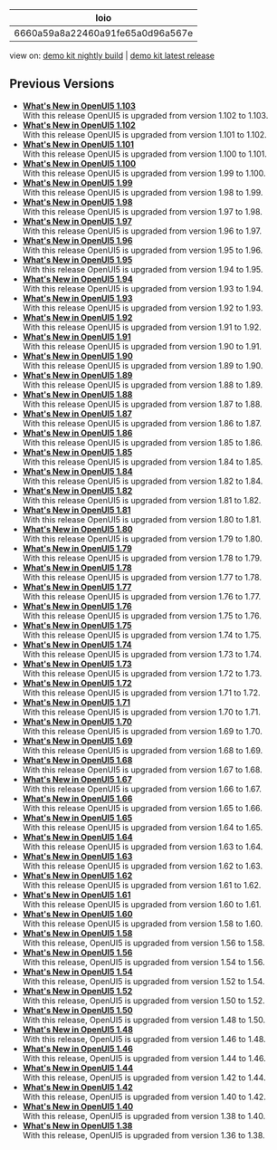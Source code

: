 <!-- loio6660a59a8a22460a91fe65a0d96a567e -->

| loio |
| -----|
| 6660a59a8a22460a91fe65a0d96a567e |

<div id="loio">

view on: [demo kit nightly build](https://sdk.openui5.org/nightly/#/topic/6660a59a8a22460a91fe65a0d96a567e) | [demo kit latest release](https://sdk.openui5.org/topic/6660a59a8a22460a91fe65a0d96a567e)</div>

## Previous Versions

-   **[What's New in OpenUI5 1.103](What_s_New_in_OpenUI5_1_103_7534ae8.md "With
		this release OpenUI5 is upgraded
		from version 1.102 to 1.103.")**  
With this release OpenUI5 is upgraded from version 1.102 to 1.103.
-   **[What's New in OpenUI5 1.102](What_s_New_in_OpenUI5_1_102_b530db3.md "With
		this release OpenUI5 is upgraded
		from version 1.101 to 1.102.")**  
With this release OpenUI5 is upgraded from version 1.101 to 1.102.
-   **[What's New in OpenUI5 1.101](What_s_New_in_OpenUI5_1_101_5a18410.md "With
		this release OpenUI5 is upgraded
		from version 1.100 to 1.101.")**  
With this release OpenUI5 is upgraded from version 1.100 to 1.101.
-   **[What's New in OpenUI5 1.100](What_s_New_in_OpenUI5_1_100_5deb78f.md "With
		this release OpenUI5 is upgraded
		from version 1.99 to 1.100.")**  
With this release OpenUI5 is upgraded from version 1.99 to 1.100.
-   **[What's New in OpenUI5 1.99](What_s_New_in_OpenUI5_1_99_5e35c25.md "With
		this release OpenUI5 is upgraded
		from version 1.98 to 1.99.")**  
With this release OpenUI5 is upgraded from version 1.98 to 1.99.
-   **[What's New in OpenUI5 1.98](What_s_New_in_OpenUI5_1_98_7aacb4e.md "With
		this release OpenUI5 is upgraded
		from version 1.97 to 1.98.")**  
With this release OpenUI5 is upgraded from version 1.97 to 1.98.
-   **[What's New in OpenUI5 1.97](What_s_New_in_OpenUI5_1_97_f21858f.md "With
		this release OpenUI5 is upgraded
		from version 1.96 to 1.97.")**  
With this release OpenUI5 is upgraded from version 1.96 to 1.97.
-   **[What's New in OpenUI5 1.96](What_s_New_in_OpenUI5_1_96_b39a11b.md "With
		this release OpenUI5 is upgraded
		from version 1.95 to 1.96.")**  
With this release OpenUI5 is upgraded from version 1.95 to 1.96.
-   **[What's New in OpenUI5 1.95](What_s_New_in_OpenUI5_1_95_1b09465.md "With
		this release OpenUI5 is upgraded
		from version 1.94 to 1.95.")**  
With this release OpenUI5 is upgraded from version 1.94 to 1.95.
-   **[What's New in OpenUI5 1.94](What_s_New_in_OpenUI5_1_94_2d6ffdd.md "With
		this release OpenUI5 is upgraded
		from version 1.93 to 1.94.")**  
With this release OpenUI5 is upgraded from version 1.93 to 1.94.
-   **[What's New in OpenUI5 1.93](What_s_New_in_OpenUI5_1_93_e9c8356.md "With
		this release OpenUI5 is upgraded
		from version 1.92 to 1.93.")**  
With this release OpenUI5 is upgraded from version 1.92 to 1.93.
-   **[What's New in OpenUI5 1.92](What_s_New_in_OpenUI5_1_92_1492551.md "With
		this release OpenUI5 is upgraded
		from version 1.91 to 1.92.")**  
With this release OpenUI5 is upgraded from version 1.91 to 1.92.
-   **[What's New in OpenUI5 1.91](What_s_New_in_OpenUI5_1_91_75777da.md "With
		this release OpenUI5 is upgraded
		from version 1.90 to 1.91.")**  
With this release OpenUI5 is upgraded from version 1.90 to 1.91.
-   **[What's New in OpenUI5 1.90](What_s_New_in_OpenUI5_1_90_b475202.md "With
		this release OpenUI5 is upgraded
		from version 1.89 to 1.90.")**  
With this release OpenUI5 is upgraded from version 1.89 to 1.90.
-   **[What's New in OpenUI5 1.89](What_s_New_in_OpenUI5_1_89_0805036.md "With
		this release OpenUI5 is upgraded
		from version 1.88 to 1.89.")**  
With this release OpenUI5 is upgraded from version 1.88 to 1.89.
-   **[What's New in OpenUI5 1.88](What_s_New_in_OpenUI5_1_88_bda141b.md "With
		this release OpenUI5 is upgraded
		from version 1.87 to 1.88.")**  
With this release OpenUI5 is upgraded from version 1.87 to 1.88.
-   **[What's New in OpenUI5 1.87](What_s_New_in_OpenUI5_1_87_e315108.md "With
		this release OpenUI5 is upgraded
		from version 1.86 to 1.87.")**  
With this release OpenUI5 is upgraded from version 1.86 to 1.87.
-   **[What's New in OpenUI5 1.86](What_s_New_in_OpenUI5_1_86_067e2fb.md "With
		this release OpenUI5 is upgraded
		from version 1.85 to 1.86.")**  
With this release OpenUI5 is upgraded from version 1.85 to 1.86.
-   **[What's New in OpenUI5 1.85](What_s_New_in_OpenUI5_1_85_eeb5bd9.md "With
		this release OpenUI5 is upgraded
		from version 1.84 to 1.85.")**  
With this release OpenUI5 is upgraded from version 1.84 to 1.85.
-   **[What's New in OpenUI5 1.84](What_s_New_in_OpenUI5_1_84_ccf76b7.md "With
		this release OpenUI5 is upgraded
		from version 1.82 to 1.84.")**  
With this release OpenUI5 is upgraded from version 1.82 to 1.84.
-   **[What's New in OpenUI5 1.82](What_s_New_in_OpenUI5_1_82_f081cf0.md "With
		this release OpenUI5 is upgraded
		from version 1.81 to 1.82.")**  
With this release OpenUI5 is upgraded from version 1.81 to 1.82.
-   **[What's New in OpenUI5 1.81](What_s_New_in_OpenUI5_1_81_f71563c.md "With
		this release OpenUI5 is upgraded
		from version 1.80 to 1.81.")**  
With this release OpenUI5 is upgraded from version 1.80 to 1.81.
-   **[What's New in OpenUI5 1.80](What_s_New_in_OpenUI5_1_80_3294c68.md "With
		this release OpenUI5 is upgraded
		from version 1.79 to 1.80.")**  
With this release OpenUI5 is upgraded from version 1.79 to 1.80.
-   **[What's New in OpenUI5 1.79](What_s_New_in_OpenUI5_1_79_edf8e35.md "With
		this release OpenUI5 is upgraded
		from version 1.78 to 1.79.")**  
With this release OpenUI5 is upgraded from version 1.78 to 1.79.
-   **[What's New in OpenUI5 1.78](What_s_New_in_OpenUI5_1_78_d176be3.md "With
		this release OpenUI5 is upgraded
		from version 1.77 to 1.78.")**  
With this release OpenUI5 is upgraded from version 1.77 to 1.78.
-   **[What's New in OpenUI5 1.77](What_s_New_in_OpenUI5_1_77_2ec6b6b.md "With
		this release OpenUI5 is upgraded
		from version 1.76 to 1.77.")**  
With this release OpenUI5 is upgraded from version 1.76 to 1.77.
-   **[What's New in OpenUI5 1.76](What_s_New_in_OpenUI5_1_76_b9b0a3f.md "With
		this release OpenUI5 is upgraded
		from version 1.75 to 1.76.")**  
With this release OpenUI5 is upgraded from version 1.75 to 1.76.
-   **[What's New in OpenUI5 1.75](What_s_New_in_OpenUI5_1_75_dc3d3ce.md "With
		this release OpenUI5 is upgraded
		from version 1.74 to 1.75.")**  
With this release OpenUI5 is upgraded from version 1.74 to 1.75.
-   **[What's New in OpenUI5 1.74](What_s_New_in_OpenUI5_1_74_21fc6cb.md "With
		this release OpenUI5 is upgraded
		from version 1.73 to 1.74.")**  
With this release OpenUI5 is upgraded from version 1.73 to 1.74.
-   **[What's New in OpenUI5 1.73](What_s_New_in_OpenUI5_1_73_7b82664.md "With
		this release OpenUI5 is upgraded
		from version 1.72 to 1.73.")**  
With this release OpenUI5 is upgraded from version 1.72 to 1.73.
-   **[What's New in OpenUI5 1.72](What_s_New_in_OpenUI5_1_72_25e5326.md "With
		this release OpenUI5 is upgraded
		from version 1.71 to 1.72.")**  
With this release OpenUI5 is upgraded from version 1.71 to 1.72.
-   **[What's New in OpenUI5 1.71](What_s_New_in_OpenUI5_1_71_609fd01.md "With
		this release OpenUI5 is upgraded
		from version 1.70 to 1.71.")**  
With this release OpenUI5 is upgraded from version 1.70 to 1.71.
-   **[What's New in OpenUI5 1.70](What_s_New_in_OpenUI5_1_70_4e89fee.md "With
		this release OpenUI5 is upgraded
		from version 1.69 to 1.70.")**  
With this release OpenUI5 is upgraded from version 1.69 to 1.70.
-   **[What's New in OpenUI5 1.69](What_s_New_in_OpenUI5_1_69_41203fd.md "With
		this release OpenUI5 is upgraded
		from version 1.68 to 1.69.")**  
With this release OpenUI5 is upgraded from version 1.68 to 1.69.
-   **[What's New in OpenUI5 1.68](What_s_New_in_OpenUI5_1_68_5531aef.md "With
		this release OpenUI5 is upgraded
		from version 1.67 to 1.68.")**  
With this release OpenUI5 is upgraded from version 1.67 to 1.68.
-   **[What's New in OpenUI5 1.67](What_s_New_in_OpenUI5_1_67_0968958.md "With
		this release OpenUI5 is upgraded
		from version 1.66 to 1.67.")**  
With this release OpenUI5 is upgraded from version 1.66 to 1.67.
-   **[What's New in OpenUI5 1.66](What_s_New_in_OpenUI5_1_66_ebe7fda.md "With
		this release OpenUI5 is upgraded
		from version 1.65 to 1.66.")**  
With this release OpenUI5 is upgraded from version 1.65 to 1.66.
-   **[What's New in OpenUI5 1.65](What_s_New_in_OpenUI5_1_65_9d2b189.md "With
		this release OpenUI5 is upgraded
		from version 1.64 to 1.65.")**  
With this release OpenUI5 is upgraded from version 1.64 to 1.65.
-   **[What's New in OpenUI5 1.64](What_s_New_in_OpenUI5_1_64_1975e30.md "With
		this release OpenUI5 is upgraded
		from version 1.63 to 1.64.")**  
With this release OpenUI5 is upgraded from version 1.63 to 1.64.
-   **[What's New in OpenUI5 1.63](What_s_New_in_OpenUI5_1_63_77e1dcc.md "With
		this release OpenUI5 is upgraded
		from version 1.62 to 1.63.")**  
With this release OpenUI5 is upgraded from version 1.62 to 1.63.
-   **[What's New in OpenUI5 1.62](What_s_New_in_OpenUI5_1_62_27eea38.md "With
		this release OpenUI5 is upgraded
		from version 1.61 to 1.62.")**  
With this release OpenUI5 is upgraded from version 1.61 to 1.62.
-   **[What's New in OpenUI5 1.61](What_s_New_in_OpenUI5_1_61_de4d50b.md "With
		this release OpenUI5 is upgraded
		from version 1.60 to 1.61.")**  
With this release OpenUI5 is upgraded from version 1.60 to 1.61.
-   **[What's New in OpenUI5 1.60](What_s_New_in_OpenUI5_1_60_2a70354.md "With
		this release OpenUI5 is upgraded
		from version 1.58 to 1.60.")**  
With this release OpenUI5 is upgraded from version 1.58 to 1.60.
-   **[What's New in OpenUI5 1.58](What_s_New_in_OpenUI5_1_58_b28edde.md "With
		this release, OpenUI5 is
		upgraded from version 1.56 to 1.58.")**  
With this release, OpenUI5 is upgraded from version 1.56 to 1.58.
-   **[What's New in OpenUI5 1.56](What_s_New_in_OpenUI5_1_56_53b4b5e.md "With
		this release, OpenUI5 is
		upgraded from version 1.54 to 1.56.")**  
With this release, OpenUI5 is upgraded from version 1.54 to 1.56.
-   **[What's New in OpenUI5 1.54](What_s_New_in_OpenUI5_1_54_f29023e.md "With
		this release, OpenUI5 is
		upgraded from version 1.52 to 1.54.")**  
With this release, OpenUI5 is upgraded from version 1.52 to 1.54.
-   **[What's New in OpenUI5 1.52](What_s_New_in_OpenUI5_1_52_a09dd79.md "With
        this release, OpenUI5 is
        upgraded from version 1.50 to 1.52.")**  
With this release, OpenUI5 is upgraded from version 1.50 to 1.52.
-   **[What's New in OpenUI5 1.50](What_s_New_in_OpenUI5_1_50_a844984.md "With
		this release, OpenUI5 is
		upgraded from version 1.48 to 1.50.")**  
With this release, OpenUI5 is upgraded from version 1.48 to 1.50.
-   **[What's New in OpenUI5 1.48](What_s_New_in_OpenUI5_1_48_2818f80.md "With
		this release, OpenUI5 is
		upgraded from version 1.46 to 1.48.")**  
With this release, OpenUI5 is upgraded from version 1.46 to 1.48.
-   **[What's New in OpenUI5 1.46](What_s_New_in_OpenUI5_1_46_4cf0986.md "With
		this release, OpenUI5 is
		upgraded from version 1.44 to 1.46.")**  
With this release, OpenUI5 is upgraded from version 1.44 to 1.46.
-   **[What's New in OpenUI5 1.44](What_s_New_in_OpenUI5_1_44_05ce1dc.md "With
		this release, OpenUI5 is
		upgraded from version 1.42 to 1.44.")**  
With this release, OpenUI5 is upgraded from version 1.42 to 1.44.
-   **[What's New in OpenUI5 1.42](What_s_New_in_OpenUI5_1_42_4768f1a.md "With
		this release, OpenUI5 is
		upgraded from version 1.40 to 1.42.")**  
With this release, OpenUI5 is upgraded from version 1.40 to 1.42.
-   **[What's New in OpenUI5 1.40](What_s_New_in_OpenUI5_1_40_e659bd2.md "With this release, OpenUI5 is upgraded from version
		1.38 to 1.40.")**  
With this release, OpenUI5 is upgraded from version 1.38 to 1.40.
-   **[What's New in OpenUI5 1.38](What_s_New_in_OpenUI5_1_38_6a875f9.md#loio6a875f998994489483e8085705347d72 "With this release, OpenUI5 is upgraded from version 1.36 to 1.38.")**  
With this release, OpenUI5 is upgraded from version 1.36 to 1.38.

